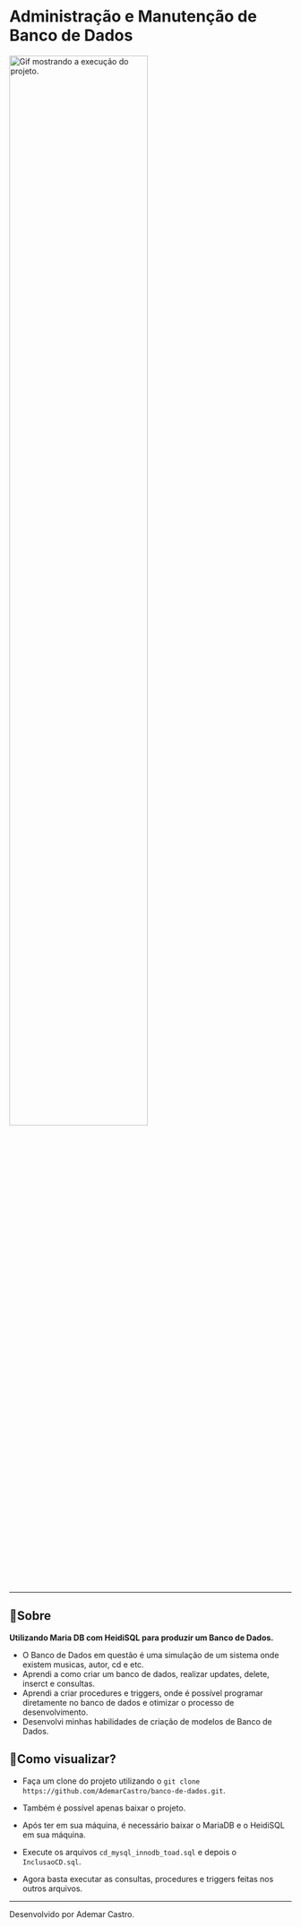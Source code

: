 # Administração e Manutenção de Banco de Dados

<img src="assets/imagens/banco-de-dados.gif" width="70%" alt="Gif mostrando a execução do projeto.">

---

## 🔖Sobre

**Utilizando Maria DB com HeidiSQL para produzir um Banco de Dados.**

- O Banco de Dados em questão é uma simulação de um sistema onde existem musicas, autor, cd e etc.
- Aprendi a como criar um banco de dados, realizar updates, delete, inserct e consultas.
- Aprendi a criar procedures e triggers, onde é possível programar diretamente no banco de dados e otimizar o processo de desenvolvimento.
- Desenvolvi minhas habilidades de criação de modelos de Banco de Dados.

## 💾Como visualizar?

- Faça um clone do projeto utilizando o ``` git clone https://github.com/AdemarCastro/banco-de-dados.git ```.

- Também é possível apenas baixar o projeto.

- Após ter em sua máquina, é necessário baixar o MariaDB e o  HeidiSQL em sua máquina.

- Execute os arquivos ```cd_mysql_innodb_toad.sql``` e depois o ```InclusaoCD.sql```.

- Agora basta executar as consultas, procedures e triggers feitas nos outros arquivos.

---

Desenvolvido por Ademar Castro.